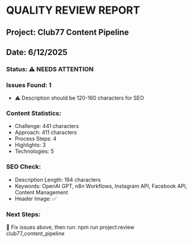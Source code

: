
# QUALITY REVIEW REPORT
## Project: Club77 Content Pipeline
## Date: 6/12/2025

### Status: ⚠️ NEEDS ATTENTION

### Issues Found: 1
- ⚠️ Description should be 120-160 characters for SEO

### Content Statistics:
- Challenge: 441 characters
- Approach: 411 characters  
- Process Steps: 4
- Highlights: 3
- Technologies: 5

### SEO Check:
- Description Length: 194 characters
- Keywords: OpenAI GPT, n8n Workflows, Instagram API, Facebook API, Content Management
- Header Image: ✅

### Next Steps:
🔧 Fix issues above, then run: npm run project:review club77_content_pipeline
        